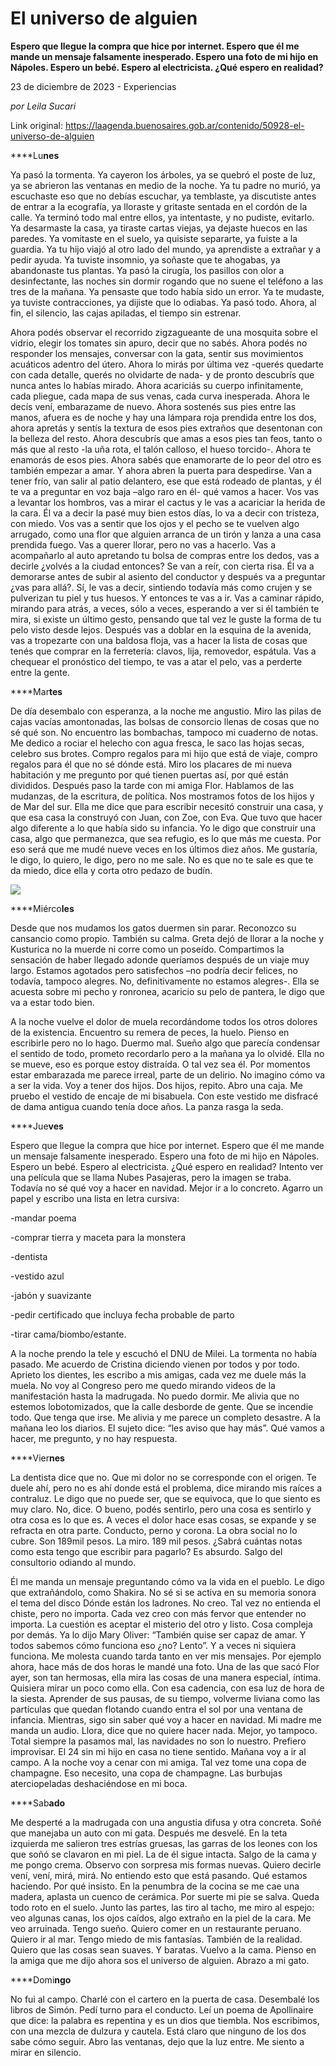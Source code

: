 # El universo de alguien

**Espero que llegue la compra que hice por internet. Espero que él me mande un mensaje falsamente inesperado. Espero una foto de mi hijo en Nápoles. Espero un bebé. Espero al electricista. ¿Qué espero en realidad?**

23 de diciembre de 2023 - Experiencias

_por Leila Sucari_

Link original: https://laagenda.buenosaires.gob.ar/contenido/50928-el-universo-de-alguien



****Lu**nes**




Ya pasó la tormenta. Ya cayeron los árboles, ya se quebró el poste de luz, ya se abrieron las ventanas en medio de la noche. Ya tu padre no murió, ya escuchaste eso que no debías escuchar, ya temblaste, ya discutiste antes de entrar a la ecografía, ya lloraste y gritaste sentada en el cordón de la calle. Ya terminó todo mal entre ellos, ya intentaste, y no pudiste, evitarlo. Ya desarmaste la casa, ya tiraste cartas viejas, ya dejaste huecos en las paredes. Ya vomitaste en el suelo, ya quisiste separarte, ya fuiste a la guardia. Ya tu hijo viajó al otro lado del mundo, ya aprendiste a extrañar y a pedir ayuda. Ya tuviste insomnio, ya soñaste que te ahogabas, ya abandonaste tus plantas. Ya pasó la cirugía, los pasillos con olor a desinfectante, las noches sin dormir rogando que no suene el teléfono a las tres de la mañana. Ya pensaste que todo había sido un error. Ya te mudaste, ya tuviste contracciones, ya dijiste que lo odiabas. Ya pasó todo. Ahora, al fin, el silencio, las cajas apiladas, el tiempo sin estrenar.




Ahora podés observar el recorrido zigzagueante de una mosquita sobre el vidrio, elegir los tomates sin apuro, decir que no sabés. Ahora podés no responder los mensajes, conversar con la gata, sentir sus movimientos acuáticos adentro del útero. Ahora lo mirás por última vez -querés quedarte con cada detalle, querés no olvidarte de nada- y de pronto descubrís que nunca antes lo habías mirado. Ahora acariciás su cuerpo infinitamente, cada pliegue, cada mapa de sus venas, cada curva inesperada. Ahora le decís vení, embarazame de nuevo. Ahora sostenés sus pies entre las manos, afuera es de noche y hay una lámpara roja prendida entre los dos, ahora apretás y sentís la textura de esos pies extraños que desentonan con la belleza del resto. Ahora descubrís que amas a esos pies tan feos, tanto o más que al resto -la uña rota, el talón calloso, el hueso torcido-. Ahora te enamorás de esos pies. Ahora sabés que enamorarte de lo peor del otro es también empezar a amar. Y ahora abren la puerta para despedirse. Van a tener frío, van salir al patio delantero, ese que está rodeado de plantas, y él te va a preguntar en voz baja –algo raro en él- qué vamos a hacer. Vos vas a levantar los hombros, vas a mirar el cactus y le vas a acariciar la herida de la cara. Él va a decir la pasé muy bien estos días, lo va a decir con tristeza, con miedo. Vos vas a sentir que los ojos y el pecho se te vuelven algo arrugado, como una flor que alguien arranca de un tirón y lanza a una casa prendida fuego. Vas a querer llorar, pero no vas a hacerlo. Vas a acompañarlo al auto apretando tu bolsa de compras entre los dedos, vas a decirle ¿volvés a la ciudad entonces? Se van a reír, con cierta risa. Él va a demorarse antes de subir al asiento del conductor y después va a preguntar ¿vas para allá?. Sí, le vas a decir, sintiendo todavía más como crujen y se pulverizan tu piel y tus huesos. Y entonces te vas a ir. Vas a caminar rápido, mirando para atrás, a veces, sólo a veces, esperando a ver si él también te mira, si existe un último gesto, pensando que tal vez le guste la forma de tu pelo visto desde lejos. Después vas a doblar en la esquina de la avenida, vas a tropezarte con una baldosa floja, vas a hacer la lista de cosas que tenés que comprar en la ferretería: clavos, lija, removedor, espátula. Vas a chequear el pronóstico del tiempo, te vas a atar el pelo, vas a perderte entre la gente.




****Mar**tes**




De día desembalo con esperanza, a la noche me angustio. Miro las pilas de cajas vacías amontonadas, las bolsas de consorcio llenas de cosas que no sé qué son. No encuentro las bombachas, tampoco mi cuaderno de notas. Me dedico a rociar el helecho con agua fresca, le saco las hojas secas, celebro sus brotes. Compro regalos para mi hijo que está de viaje, compro regalos para él que no sé dónde está. Miro los placares de mi nueva habitación y me pregunto por qué tienen puertas así, por qué están divididos. Después paso la tarde con mi amiga Flor. Hablamos de las mudanzas, de la escritura, de política. Nos mostramos fotos de los hijos y de Mar del sur. Ella me dice que para escribir necesitó construir una casa, y que esa casa la construyó con Juan, con Zoe, con Eva. Que tuvo que hacer algo diferente a lo que había sido su infancia. Yo le digo que construir una casa, algo que permanezca, que sea refugio, es lo que más me cuesta. Por eso será que me mudé nueve veces en los últimos diez años. Me gustaría, le digo, lo quiero, le digo, pero no me sale. No es que no te sale es que te da miedo, dice ella y corta otro pedazo de budín.




![](https://cdn.feater.me/files/images/3342801/9e273e3d-6224-4a75-bfbe-129e849a019e.jpeg)




****Miérco**les**




Desde que nos mudamos los gatos duermen sin parar. Reconozco su cansancio como propio. También su calma. Greta dejó de llorar a la noche y Kusturica no la muerde ni corre como un poseído. Compartimos la sensación de haber llegado adonde queríamos después de un viaje muy largo. Estamos agotados pero satisfechos –no podría decir felices, no todavía, tampoco alegres. No, definitivamente no estamos alegres-. Ella se acuesta sobre mi pecho y ronronea, acaricio su pelo de pantera, le digo que va a estar todo bien.




A la noche vuelve el dolor de muela recordándome todos los otros dolores de la existencia. Encuentro su remera de peces, la huelo. Pienso en escribirle pero no lo hago. Duermo mal. Sueño algo que parecía condensar el sentido de todo, prometo recordarlo pero a la mañana ya lo olvidé. Ella no se mueve, eso es porque estoy distraída. O tal vez sea él. Por momentos estar embarazada me parece irreal, parte de un delirio. No imagino cómo va a ser la vida. Voy a tener dos hijos. Dos hijos, repito. Abro una caja. Me pruebo el vestido de encaje de mi bisabuela. Con este vestido me disfracé de dama antigua cuando tenía doce años. La panza rasga la seda.




****Jue**ves**




Espero que llegue la compra que hice por internet. Espero que él me mande un mensaje falsamente inesperado. Espero una foto de mi hijo en Nápoles. Espero un bebé. Espero al electricista. ¿Qué espero en realidad? Intento ver una película que se llama Nubes Pasajeras, pero la imagen se traba. Todavía no sé qué voy a hacer en navidad. Mejor ir a lo concreto. Agarro un papel y escribo una lista en letra cursiva:




-mandar poema




-comprar tierra y maceta para la monstera




-dentista




-vestido azul




-jabón y suavizante




-pedir certificado que incluya fecha probable de parto




-tirar cama/biombo/estante.




A la noche prendo la tele y escuchó el DNU de Milei. La tormenta no había pasado. Me acuerdo de Cristina diciendo vienen por todos y por todo. Aprieto los dientes, les escribo a mis amigas, cada vez me duele más la muela. No voy al Congreso pero me quedo mirando videos de la manifestación hasta la madrugada. No puedo dormir. Me alivia que no estemos lobotomizados, que la calle desborde de gente. Que se incendie todo. Que tenga que irse. Me alivia y me parece un completo desastre. A la mañana leo los diarios. El sujeto dice: “les aviso que hay más”. Qué vamos a hacer, me pregunto, y no hay respuesta.




****Vier**nes**




La dentista dice que no. Que mi dolor no se corresponde con el origen. Te duele ahí, pero no es ahí donde está el problema, dice mirando mis raíces a contraluz. Le digo que no puede ser, que se equivoca, que lo que siento es muy claro. No, dice. O bueno, podés sentirlo, pero una cosa es sentirlo y otra cosa es lo que es. A veces el dolor hace esas cosas, se expande y se refracta en otra parte. Conducto, perno y corona. La obra social no lo cubre. Son 189mil pesos. La miro. 189 mil pesos. ¿Sabrá cuántas notas como esta tengo que escribir para pagarlo? Es absurdo. Salgo del consultorio odiando al mundo.




Él me manda un mensaje preguntando cómo va la vida en el pueblo. Le digo que extrañándolo, como Shakira. No sé si se activa en su memoria sonora el tema del disco Dónde están los ladrones. No creo. Tal vez no entienda el chiste, pero no importa. Cada vez creo con más fervor que entender no importa. La cuestión es aceptar el misterio del otro y listo. Cosa compleja por demás. Ya lo dijo Mary Oliver: “También quise ser capaz de amar. Y todos sabemos cómo funciona eso ¿no? Lento”. Y a veces ni siquiera funciona. Me molesta cuando tarda tanto en ver mis mensajes. Por ejemplo ahora, hace más de dos horas le mandé una foto. Una de las que sacó Flor ayer, son tan hermosas, ella mira las cosas de una manera especial, íntima. Quisiera mirar un poco como ella. Con esa cadencia, con esa luz de hora de la siesta. Aprender de sus pausas, de su tiempo, volverme liviana como las partículas que quedan flotando cuando entra el sol por una ventana de infancia. Mientras, sigo sin saber qué voy a hacer en navidad. Mi madre me manda un audio. Llora, dice que no quiere hacer nada. Mejor, yo tampoco. Total siempre la pasamos mal, las navidades no son lo nuestro. Prefiero improvisar. El 24 sin mi hijo en casa no tiene sentido. Mañana voy a ir al campo. A la noche voy a cenar con mi amiga. Tal vez tome una copa de champagne. Eso necesito, una copa de champagne. Las burbujas aterciopeladas deshaciéndose en mi boca.




****Sab**ado**




Me desperté a la madrugada con una angustia difusa y otra concreta. Soñé que manejaba un auto con mi gata. Después me desvelé. En la teta izquierda me salieron tres estrías gruesas, las garras de los leones con los que soñó se clavaron en mi piel. La de él sigue intacta. Salgo de la cama y me pongo crema. Observo con sorpresa mis formas nuevas. Quiero decirle vení, vení, mirá, mirá. No entiendo esto que está pasando. Qué estamos haciendo. Por qué insisto. En la penumbra de la cocina se me cae una madera, aplasta un cuenco de cerámica. Por suerte mi pie se salva. Queda todo roto en el suelo. Junto las partes, las tiro al tacho, me miro al espejo: veo algunas canas, los ojos caídos, algo extraño en la piel de la cara. Me veo arruinada. Tengo sueño. Quiero comer en un restaurante peruano. Quiero ir al mar. Tengo miedo de mis fantasías. También de la realidad. Quiero que las cosas sean suaves. Y baratas. Vuelvo a la cama. Pienso en la amiga que me dijo ahora sos el universo de alguien. Abrazo a mi gato.




****Domi**ngo**




No fui al campo. Charlé con el cartero en la puerta de casa. Desembalé los libros de Simón. Pedí turno para el conducto. Leí un poema de Apollinaire que dice: la palabra es repentina y es un dios que tiembla. Nos escribimos, con una mezcla de dulzura y cautela. Está claro que ninguno de los dos sabe cómo seguir. Abro las ventanas, dejo que la luz entre. Me siento a mirar en silencio.



